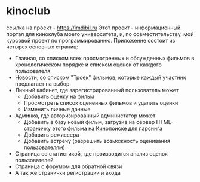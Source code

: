 # kinoclub
ссылка на проект - https://imdibil.ru
Этот проект - информационный портал для киноклуба моего университета, и, по совместительству, мой курсовой проект по программированию. 
Приложение состоит из четырех основных страниц: 
* Главная, со списком всех просмотренных и обсужденных фильмов в хронологическом порядке и списком оценок от каждого пользователя
* Новости, со списком "Троек" фильмов, которые каждый участник предлагает на выбор
* Личный кабинет, где зарегистрированный пользователь может
    * Добавить оценку на фильм
    * Просмотреть список оцененных фильмов и удалить оценки
    * Изменить личные данные
* Админка, где авторизированный администатор может
    * Добавить в базу новый фильм, загрузив на сервер HTML-страничку этого фильма на Кинопоиске для парсинга
    * Добавить режиссера
    * Добавить встречу (разрешить возможность оценивания пользователям)
* Страница со статистикой, где производится анализ оценок пользователей
* Страница с форумом  для обратной связи
* А так же странички регистрации и входа
